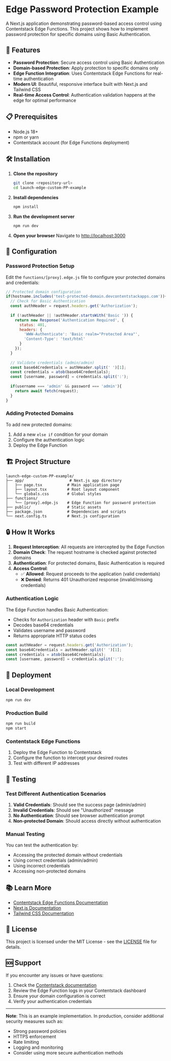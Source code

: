 # Edge Password Protection Example

A Next.js application demonstrating password-based access control using Contentstack Edge Functions. This project shows how to implement password protection for specific domains using Basic Authentication.

## 🚀 Features

- **Password Protection**: Secure access control using Basic Authentication
- **Domain-based Protection**: Apply protection to specific domains only
- **Edge Function Integration**: Uses Contentstack Edge Functions for real-time authentication
- **Modern UI**: Beautiful, responsive interface built with Next.js and Tailwind CSS
- **Real-time Access Control**: Authentication validation happens at the edge for optimal performance

## 📋 Prerequisites

- Node.js 18+ 
- npm or yarn
- Contentstack account (for Edge Functions deployment)

## 🛠️ Installation

1. **Clone the repository**
   ```bash
   git clone <repository-url>
   cd launch-edge-custom-PP-example
   ```

2. **Install dependencies**
   ```bash
   npm install
   ```

3. **Run the development server**
   ```bash
   npm run dev
   ```

4. **Open your browser**
   Navigate to [http://localhost:3000](http://localhost:3000)

## 🔧 Configuration

### Password Protection Setup

Edit the `functions/[proxy].edge.js` file to configure your protected domains and credentials:

```javascript
// Protected domain configuration
if(hostname.includes('test-protected-domain.devcontentstackapps.com')){
  // Check for Basic Authentication
  const authHeader = request.headers.get('Authorization');
  
  if (!authHeader || !authHeader.startsWith('Basic ')) {
    return new Response('Authentication Required', { 
      status: 401,
      headers: {
        'WWW-Authenticate': 'Basic realm="Protected Area"',
        'Content-Type': 'text/html'
      }
    });
  }
  
  // Validate credentials (admin/admin)
  const base64Credentials = authHeader.split(' ')[1];
  const credentials = atob(base64Credentials);
  const [username, password] = credentials.split(':');
  
  if(username === 'admin' && password === 'admin'){
    return await fetch(request);
  }
}
```

### Adding Protected Domains

To add new protected domains:

1. Add a new `else if` condition for your domain
2. Configure the authentication logic
3. Deploy the Edge Function

## 🏗️ Project Structure

```
launch-edge-custom-PP-example/
├── app/                    # Next.js app directory
│   ├── page.tsx           # Main application page
│   ├── layout.tsx         # Root layout component
│   └── globals.css        # Global styles
├── functions/
│   └── [proxy].edge.js    # Edge Function for password protection
├── public/                # Static assets
├── package.json           # Dependencies and scripts
└── next.config.ts         # Next.js configuration
```

## 🔒 How It Works

1. **Request Interception**: All requests are intercepted by the Edge Function
2. **Domain Check**: The request hostname is checked against protected domains
3. **Authentication**: For protected domains, Basic Authentication is required
4. **Access Control**: 
   - ✅ **Allowed**: Request proceeds to the application (valid credentials)
   - ❌ **Denied**: Returns 401 Unauthorized response (invalid/missing credentials)

### Authentication Logic

The Edge Function handles Basic Authentication:
- Checks for `Authorization` header with `Basic` prefix
- Decodes base64 credentials
- Validates username and password
- Returns appropriate HTTP status codes

```javascript
const authHeader = request.headers.get('Authorization');
const base64Credentials = authHeader.split(' ')[1];
const credentials = atob(base64Credentials);
const [username, password] = credentials.split(':');
```

## 🚀 Deployment

### Local Development
```bash
npm run dev
```

### Production Build
```bash
npm run build
npm start
```

### Contentstack Edge Functions

1. Deploy the Edge Function to Contentstack
2. Configure the function to intercept your desired routes
3. Test with different IP addresses

## 🧪 Testing

### Test Different Authentication Scenarios

1. **Valid Credentials**: Should see the success page (admin/admin)
2. **Invalid Credentials**: Should see "Unauthorized" message
3. **No Authentication**: Should see browser authentication prompt
4. **Non-protected Domain**: Should access directly without authentication

### Manual Testing

You can test the authentication by:
- Accessing the protected domain without credentials
- Using correct credentials (admin/admin)
- Using incorrect credentials
- Accessing non-protected domains

## 📚 Learn More

- [Contentstack Edge Functions Documentation](https://www.contentstack.com/docs/developers/launch/edge-functions)
- [Next.js Documentation](https://nextjs.org/docs)
- [Tailwind CSS Documentation](https://tailwindcss.com/docs)

## 📄 License

This project is licensed under the MIT License - see the [LICENSE](LICENSE) file for details.

## 🆘 Support

If you encounter any issues or have questions:

1. Check the [Contentstack documentation](https://www.contentstack.com/docs/)
2. Review the Edge Function logs in your Contentstack dashboard
3. Ensure your domain configuration is correct
4. Verify your authentication credentials

---

**Note**: This is an example implementation. In production, consider additional security measures such as:
- Strong password policies
- HTTPS enforcement
- Rate limiting
- Logging and monitoring
- Consider using more secure authentication methods 
